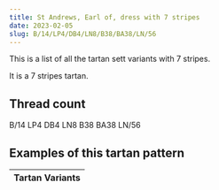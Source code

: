 ```yaml
---
title: St Andrews, Earl of, dress with 7 stripes
date: 2023-02-05
slug: B/14/LP4/DB4/LN8/B38/BA38/LN/56
---
```

This is a list of all the tartan sett variants with 7 stripes.

It is a 7 stripes tartan.


## Thread count
B/14 LP4 DB4 LN8 B38 BA38 LN/56

## Examples of this tartan pattern

| Tartan Variants |
|---------------|
